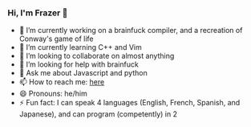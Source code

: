 ### Hi, I'm Frazer 👋

- 🔭 I’m currently working on a brainfuck compiler, and a recreation of Conway's game of life
- 🌱 I’m currently learning C++ and Vim
- 👯 I’m looking to collaborate on almost anything
- 🤔 I’m looking for help with brainfuck
- 💬 Ask me about Javascript and python
- 📫 How to reach me: [here](https://www.youtube.com/watch?v=dQw4w9WgXcQ)
- 😄 Pronouns: he/him
- ⚡ Fun fact: I can speak 4 languages (English, French, Spanish, and Japanese), and can program (competently) in 2
